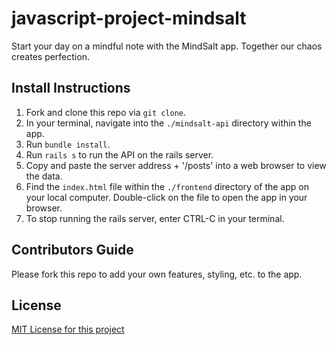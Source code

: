 # javascript-project-mindsalt
Start your day on a mindful note with the MindSalt app. Together our chaos creates perfection.

## Install Instructions
1. Fork and clone this repo via `git clone`.
2. In your terminal, navigate into the `./mindsalt-api` directory within the app.
3. Run `bundle install`.
4. Run `rails s` to run the API on the rails server.
5. Copy and paste the server address + '/posts' into a web browser to view the data.
6. Find the `index.html` file within the `./frontend` directory of the app on your local computer. Double-click on the file to open the app in your browser.
7. To stop running the rails server, enter CTRL-C in your terminal.

## Contributors Guide
Please fork this repo to add your own features, styling, etc. to the app.

## License
[MIT License for this project](./LICENSE)